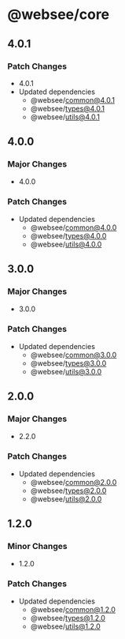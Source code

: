 # @websee/core

## 4.0.1

### Patch Changes

- 4.0.1
- Updated dependencies
  - @websee/common@4.0.1
  - @websee/types@4.0.1
  - @websee/utils@4.0.1

## 4.0.0

### Major Changes

- 4.0.0

### Patch Changes

- Updated dependencies
  - @websee/common@4.0.0
  - @websee/types@4.0.0
  - @websee/utils@4.0.0

## 3.0.0

### Major Changes

- 3.0.0

### Patch Changes

- Updated dependencies
  - @websee/common@3.0.0
  - @websee/types@3.0.0
  - @websee/utils@3.0.0

## 2.0.0

### Major Changes

- 2.2.0

### Patch Changes

- Updated dependencies
  - @websee/common@2.0.0
  - @websee/types@2.0.0
  - @websee/utils@2.0.0

## 1.2.0

### Minor Changes

- 1.2.0

### Patch Changes

- Updated dependencies
  - @websee/common@1.2.0
  - @websee/types@1.2.0
  - @websee/utils@1.2.0

